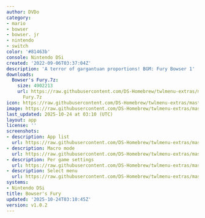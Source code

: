 ```yaml
---
author: DVDo
category:
- mario
- bowser
- bowser. jr
- nintendo
- switch
color: '#81463b'
console: Nintendo DSi
created: '2022-09-06T03:37:04Z'
description: 'A terror of gargantuan proportions! BGM: Fury Bowser 1'
downloads:
  Bowser's Fury.7z:
    size: 4902213
    url: https://raw.githubusercontent.com/DS-Homebrew/twlmenu-extras/master/_nds/TWiLightMenu/dsimenu/themes/Bowser's
      Fury.7z
icon: https://raw.githubusercontent.com/DS-Homebrew/twlmenu-extras/master/_nds/TWiLightMenu/dsimenu/themes/meta/Bowser%27s%20Fury/icon.png
image: https://raw.githubusercontent.com/DS-Homebrew/twlmenu-extras/master/_nds/TWiLightMenu/dsimenu/themes/meta/Bowser%27s%20Fury/icon.png
last_updated: 2025-10-24 at 03:10 (UTC)
layout: app
license: ''
screenshots:
- description: App list
  url: https://raw.githubusercontent.com/DS-Homebrew/twlmenu-extras/master/_nds/TWiLightMenu/dsimenu/themes/meta/Bowser%27s%20Fury/screenshots/app-list.png
- description: Macro mode
  url: https://raw.githubusercontent.com/DS-Homebrew/twlmenu-extras/master/_nds/TWiLightMenu/dsimenu/themes/meta/Bowser%27s%20Fury/screenshots/macro-mode.png
- description: Per game settings
  url: https://raw.githubusercontent.com/DS-Homebrew/twlmenu-extras/master/_nds/TWiLightMenu/dsimenu/themes/meta/Bowser%27s%20Fury/screenshots/per-game-settings.png
- description: Select menu
  url: https://raw.githubusercontent.com/DS-Homebrew/twlmenu-extras/master/_nds/TWiLightMenu/dsimenu/themes/meta/Bowser%27s%20Fury/screenshots/select-menu.png
systems:
- Nintendo DSi
title: Bowser's Fury
updated: '2025-10-24T03:10:45Z'
version: v1.0.2
---
```

